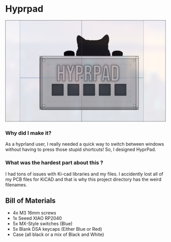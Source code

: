 # Hyprpad
![image](img.png)
### Why did I make it?
As a hyprland user, I really needed a quick way to switch between windows without having to press those stupid shortcuts! So, I designed HyprPad.

### What was the hardest part about this ?
I had tons of issues with Ki-cad libraries and my files. I accidently lost all of my PCB files for KiCAD and that is why this project directory has the weird filenames.

 ## Bill of Materials
 - 4x M3 16mm screws 
 - 1x Seeed XIAO RP2040
 - 5x MX-Style switches (Blue)
 - 5x Blank DSA keycaps (Either Blue or Red)
 - Case (all black or a mix of Black and White)
